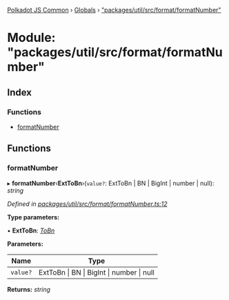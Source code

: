 [Polkadot JS Common](../README.md) › [Globals](../globals.md) › ["packages/util/src/format/formatNumber"](_packages_util_src_format_formatnumber_.md)

# Module: "packages/util/src/format/formatNumber"

## Index

### Functions

* [formatNumber](_packages_util_src_format_formatnumber_.md#formatnumber)

## Functions

###  formatNumber

▸ **formatNumber**‹**ExtToBn**›(`value?`: ExtToBn | BN | BigInt | number | null): *string*

*Defined in [packages/util/src/format/formatNumber.ts:12](https://github.com/polkadot-js/common/blob/ce46a6818/packages/util/src/format/formatNumber.ts#L12)*

**Type parameters:**

▪ **ExtToBn**: *[ToBn](../interfaces/_packages_util_src_types_.tobn.md)*

**Parameters:**

Name | Type |
------ | ------ |
`value?` | ExtToBn &#124; BN &#124; BigInt &#124; number &#124; null |

**Returns:** *string*
